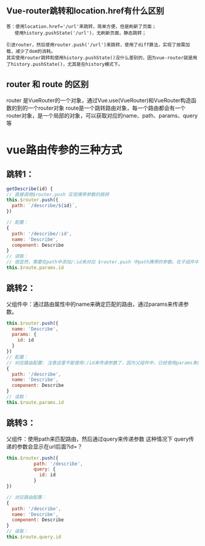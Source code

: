## Vue-router跳转和location.href有什么区别
```text
答：使用location.href='/url'来跳转，简单方便，但是刷新了页面；
   使用history.pushState('/url')，无刷新页面，静态跳转；
   
引进router，然后使用router.push('/url')来跳转，使用了diff算法，实现了按需加载，减少了dom的消耗。
其实使用router跳转和使用history.pushState()没什么差别的，因为vue-router就是用了history.pushState()，尤其是在history模式下。
```

## router 和 route 的区别
router 是VueRouter的一个对象，通过Vue.use(VueRouter)和VueRouter构造函数的到的一个router对象
route是一个跳转路由对象，每一个路由都会有一个router对象，是一个局部的对象，可以获取对应的name、path、params、query等


# vue路由传参的三种方式
## 跳转1：
```javaScript
getDescribe(id) {
// 直接调用$router.push 实现携带参数的跳转
this.$router.push({
  path: `/describe/${id}`,
})

// 配置：
{
  path: '/describe/:id',
  name: 'Describe',
  component: Describe
}
// 读取：
// 很显然，需要在path中添加/:id来对应 $router.push 中path携带的参数。在子组件中可以使用来获取传递的参数值。
this.$route.params.id
```

## 跳转2：
父组件中：通过路由属性中的name来确定匹配的路由，通过params来传递参数。
```javaScript
this.$router.push({
  name: 'Describe',
  params: {
    id: id
  }
})
// 配置：
// 对应路由配置: 注意这里不能使用:/id来传递参数了，因为父组件中，已经使用params来携带参数了。
{
  path: '/describe',
  name: 'Describe',
  component: Describe
}
// 读取：
this.$route.params.id
```

## 跳转3：
父组件：使用path来匹配路由，然后通过query来传递参数
这种情况下 query传递的参数会显示在url后面?id=？
```javaScript
this.$router.push({
          path: '/describe',
          query: {
            id: id
          }
})

// 对应路由配置：
{
  path: '/describe',
  name: 'Describe',
  component: Describe
}
// 读取：
this.$route.query.id
```